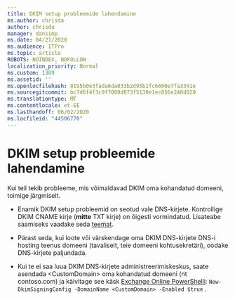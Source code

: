 ```yaml
---
title: DKIM setup probleemide lahendamine
ms.author: chrisda
author: chrisda
manager: dansimp
ms.date: 04/21/2020
ms.audience: ITPro
ms.topic: article
ROBOTS: NOINDEX, NOFOLLOW
localization_priority: Normal
ms.custom: 1389
ms.assetid: ''
ms.openlocfilehash: 8195b0e3fada6da033b2d95b1fc6600e7fa3341e
ms.sourcegitcommit: bc7d6f4f3c9f7060d073f5130e1ec856e248d020
ms.translationtype: MT
ms.contentlocale: et-EE
ms.lasthandoff: 06/02/2020
ms.locfileid: "44506770"
---
```

# <a name="fix-dkim-setup-issues"></a>DKIM setup probleemide lahendamine

Kui teil tekib probleeme, mis võimaldavad DKIM oma kohandatud domeeni, toimige järgmiselt.

- Enamik DKIM setup probleemid on seotud vale DNS-kirjete. Kontrollige DKIM CNAME kirje (**mitte** TXT kirje) on õigesti vormindatud. Lisateabe saamiseks vaadake seda [teemat](https://docs.microsoft.com/microsoft-365/security/office-365-security/use-dkim-to-validate-outbound-email#steps-you-need-to-do-to-manually-set-up-dkim).

- Pärast seda, kui loote või värskendage oma DKIM DNS-kirjete DNS-i hosting teenus domeeni (tavaliselt, teie domeeni kohtusekretäri), oodake DNS-kirjete paljundada.

- Kui te ei saa luua DKIM DNS-kirjete administreerimiskeskus, saate asendada \<CustomDomain\> oma kohandatud domeeni (nt contoso.com) ja käivitage see käsk [Exchange Online PowerShelli](https://docs.microsoft.com/powershell/exchange/exchange-online/connect-to-exchange-online-powershell/connect-to-exchange-online-powershell): `New-DkimSigningConfig -DomainName <CustomDomain> -Enabled $true` .
